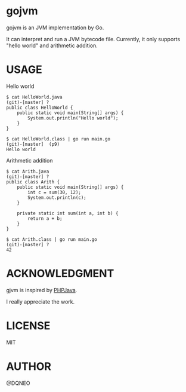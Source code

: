 # gojvm

gojvm is an JVM implementation by Go.

It can interpret and run a JVM bytecode file.
Currently, it only supports "hello world" and arithmetic addition.

# USAGE

Hello world

```
$ cat HelloWorld.java                                                                                                                      (git)-[master] ? 
public class HelloWorld {
    public static void main(String[] args) {
        System.out.println("Hello world");
    }
}

$ cat HelloWorld.class | go run main.go                                                                                                 (git)-[master]  (p9)
Hello world
```

Arithmetic addition

```
$ cat Arith.java                                                                                                                           (git)-[master] ? 
public class Arith {
    public static void main(String[] args) {
        int c = sum(30, 12);
        System.out.println(c);
    }

    private static int sum(int a, int b) {
        return a + b;
    }
}

$ cat Arith.class | go run main.go                                                                                                         (git)-[master] ? 
42
```

# ACKNOWLEDGMENT

gjvm is inspired by [PHPJava](https://github.com/php-java/php-java).

I really appreciate the work.

# LICENSE

MIT

# AUTHOR

@DQNEO

